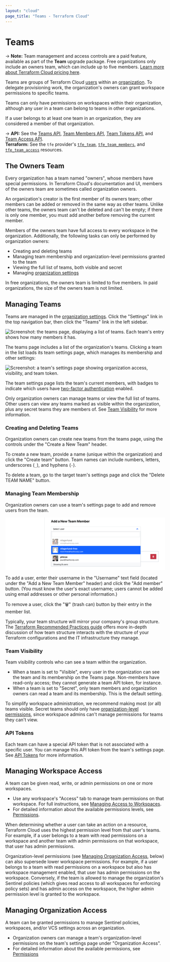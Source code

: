```yaml
---
layout: "cloud"
page_title: "Teams - Terraform Cloud"
---
```


[organizations]: ./organizations.html
[organization settings]: ./organizations.html#organization-settings
[users]: ./users.html

# Teams

-> **Note:** Team management and access controls are a paid feature, available as part of the **Team** upgrade package. Free organizations only include an owners team, which can include up to five members. [Learn more about Terraform Cloud pricing here](https://www.hashicorp.com/products/terraform/pricing/).

Teams are groups of Terraform Cloud [users][] within an [organization][organizations]. To delegate provisioning work, the organization's owners can grant workspace permissions to specific teams.

Teams can only have permissions on workspaces within their organization, although any user in a team can belong to teams in other organizations.

If a user belongs to at least one team in an organization, they are considered a member of that organization.

-> **API:** See the [Teams API](../api/teams.html), [Team Members API](../api/team-members.html), [Team Tokens API](../api/team-tokens.html), and [Team Access API](../api/team-access.html).<br/>
**Terraform:** See the `tfe` provider's [`tfe_team`](/docs/providers/tfe/r/team.html), [`tfe_team_members`](/docs/providers/tfe/r/team_members.html), and [`tfe_team_access`](/docs/providers/tfe/r/team_access.html) resources.

## The Owners Team

Every organization has a team named "owners", whose members have special permissions. In Terraform Cloud's documentation and UI, members of the owners team are sometimes called organization owners.

An organization's creator is the first member of its owners team; other members can be added or removed in the same way as other teams. Unlike other teams, the owners team can't be deleted and can't be empty; if there is only one member, you must add another before removing the current member.

Members of the owners team have full access to every workspace in the organization. Additionally, the following tasks can only be performed by organization owners:

- Creating and deleting teams
- Managing team membership and organization-level permissions granted to the team
- Viewing the full list of teams, both visible and secret
- Managing [organization settings][]

In free organizations, the owners team is limited to five members. In paid organizations, the size of the owners team is not limited.

## Managing Teams

Teams are managed in the [organization settings][]. Click the "Settings" link in the top navigation bar, then click the "Teams" link in the left sidebar.

![Screenshot: the teams page, displaying a list of teams. Each team's entry shows how many members it has.](./images/teams-list.png)

The teams page includes a list of the organization's teams. Clicking a team in the list loads its team settings page, which manages its membership and other settings:

![Screenshot: a team's settings page showing organization access, visibility, and team token.](./images/teams-team-settings.png)

The team settings page lists the team's current members, with badges to indicate which users have [two-factor authentication](./2fa.html) enabled.

Only organization owners can manage teams or view the full list of teams. Other users can view any teams marked as visible within the organization, plus any secret teams they
are members of. See [Team Visibility](./teams.html#team-visibility) for more information.

### Creating and Deleting Teams

Organization owners can create new teams from the teams page, using the controls under the "Create a New Team" header.

To create a new team, provide a name (unique within the organization) and click the "Create team" button. Team names can include numbers, letters, underscores (`_`), and hyphens (`-`).

To delete a team, go to the target team's settings page and click the "Delete TEAM NAME" button.

### Managing Team Membership

Organization owners can use a team's settings page to add and remove users from the team.

![Screenshot: a team's settings page showing the team's members.](./images/teams-team-settings-membership.png)

To add a user, enter their username in the "Username" text field (located under the "Add a New Team Member" header) and click the "Add member" button. (You must know the user's exact username; users cannot be added using email addresses or other personal information.)

To remove a user, click the "🗑" (trash can) button by their entry in the member list.

Typically, your team structure will mirror your company's group structure. The [Terraform Recommended Practices guide](/docs/cloud/guides/recommended-practices/index.html) offers more in-depth discussion of how team structure interacts with the structure of your Terraform configurations and the IT infrastructure they manage.

### Team Visibility

Team visibility controls who can see a team within the organization.

* When a team is set to "Visible", every user in the organization can see the
team and its membership on the Teams page. Non-members have read-only access;
they cannot generate a team API token, for instance.
* When a team is set to "Secret", only team members and organization owners can
read a team and its membership. This is the default setting.

To simplify workspace administration, we recommend making most (or all) teams visible. Secret teams should only have
[organization-level permissions](./permissions.html#organization-level-permissions), since workspace admins can't manage permissions for teams they can't view.

### API Tokens

Each team can have a special API token that is not associated with a specific user. You can manage this API token from the team's settings page. See [API Tokens](./api-tokens.html) for more information.

## Managing Workspace Access

A team can be given read, write, or admin permissions on one or more workspaces.

- Use any workspace's "Access" tab to manage team permissions on that workspace. For full instructions, see [Managing Access to Workspaces](../workspaces/access.html).
- For detailed information about the available permissions levels, see [Permissions](./permissions.html#workspace-level-permissions).

When determining whether a user can take an action on a resource, Terraform Cloud uses the highest permission level from that user's teams. For example, if a user belongs to a team with read permissions on a workspace and another team with admin permissions on that workspace, that user has admin permissions.

Organization-level permissions (see [Managing Organization Access](./teams.html#managing-organization-access), below) can also supersede lower workspace permissions. For example, if a user belongs to a team with read permissions on a workspace but also has workspace management enabled, that user has admin permissions on the workspace. Conversely, if the team is allowed to manage the organization's Sentinel policies (which gives read access to all workspaces for enforcing policy sets) and has admin access on the workspace, the higher admin permission level is granted to the workspace.

## Managing Organization Access

A team can be granted permissions to manage Sentinel policies, workspaces, and/or VCS settings across an organization.

- Organization owners can manage a team's organization-level permissions on the team's settings page under "Organization Access".
- For detailed information about the available permissions, see [Permissions](./permissions.html#organization-level-permissions)

